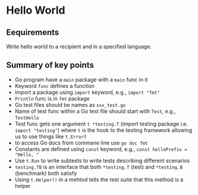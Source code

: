 # Hello World

## Eequirements

Write hello world to a recipient and in a specified language.  


## Summary of key points

* Go program have a `main` package with a `main` func in it
* Keyword `func` defines a function
* Import a package using `import` keyword, e.g., `import "fmt"`
* `Println` func is in `fmt` package
* Go test files should be names as `xxx_test.go`
* Name of test func within a Go test file should start with `Test`, e.g., `TestHello`
* Test func gets one argument `t *testing.T` (import testing package i.e. `import "testing"`) where `t` is the hook to the testing framework allowing us to use things like `t.Errorf`
* to access Go docs from commane line use `go doc fmt`
* Constants are defined using `const` keyword, e.g., `const helloPrefix = "Hello, "`
* Use `t.Run` to write subtests to write tests describing different scenarios
* `testing.TB` is an interface that both `*testing.T` (test) and `*testing.B` (benchmark) both satisfy
* Using `t.Helper()` in a mehtod tells the test suite that this method is a helper
